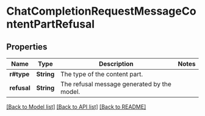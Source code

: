 # ChatCompletionRequestMessageContentPartRefusal

## Properties

Name | Type | Description | Notes
------------ | ------------- | ------------- | -------------
**r#type** | **String** | The type of the content part. | 
**refusal** | **String** | The refusal message generated by the model. | 

[[Back to Model list]](../README.md#documentation-for-models) [[Back to API list]](../README.md#documentation-for-api-endpoints) [[Back to README]](../README.md)


